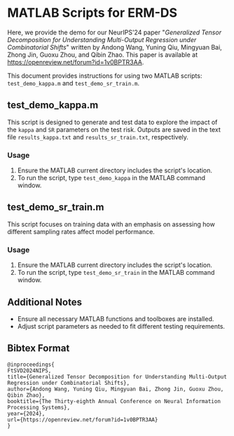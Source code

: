 # MATLAB Scripts for ERM-DS

Here, we provide the demo for our NeurIPS'24 paper  "*Generalized Tensor Decomposition for Understanding Multi-Output Regression under Combinatorial Shifts*" written by Andong Wang, Yuning Qiu, Mingyuan Bai, Zhong Jin, Guoxu Zhou, and Qibin Zhao. This paper is available at https://openreview.net/forum?id=1v0BPTR3AA.

This document provides instructions for using two MATLAB scripts: `test_demo_kappa.m` and `test_demo_sr_train.m`.

## test_demo_kappa.m

This script is designed to generate and test data to explore the impact of the `kappa` and `SR` parameters on the test risk. Outputs are saved in the text file `results_kappa.txt` and `results_sr_train.txt`, respectively.

### Usage
1. Ensure the MATLAB current directory includes the script's location.
2. To run the script, type `test_demo_kappa` in the MATLAB command window.

## test_demo_sr_train.m

This script focuses on training data with an emphasis on assessing how different sampling rates affect model performance.

### Usage
1. Ensure the MATLAB current directory includes the script's location.
2. To run the script, type `test_demo_sr_train` in the MATLAB command window.

## Additional Notes
- Ensure all necessary MATLAB functions and toolboxes are installed.
- Adjust script parameters as needed to fit different testing requirements.

## Bibtex Format

```
@inproceedings{
FtSVD2024NIPS,
title={Generalized Tensor Decomposition for Understanding Multi-Output Regression under Combinatorial Shifts},
author={Andong Wang, Yuning Qiu, Mingyuan Bai, Zhong Jin, Guoxu Zhou, Qibin Zhao},
booktitle={The Thirty-eighth Annual Conference on Neural Information Processing Systems},
year={2024},
url={https://openreview.net/forum?id=1v0BPTR3AA}
}
```
